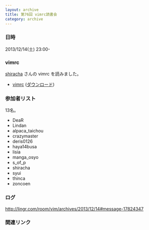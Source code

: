 ```yaml
---
layout: archive
title: 第76回 vimrc読書会
category: archive
---
```


### 日時
2013/12/14(土) 23:00-

### vimrc
[shiracha](https://github.com/shiracha) さんの vimrc を読みました。

- [vimrc](https://github.com/shiracha/settings/blob/b88d5e36326a0725cfb027ccf4635069fdc216c3/.vimrc) ([ダウンロード](https://raw.github.com/shiracha/settings/b88d5e36326a0725cfb027ccf4635069fdc216c3/.vimrc))

### 参加者リスト

13名。

- DeaR
- Lindan
- alpaca_taichou
- crazymaster
- deris0126
- haya14busa
- lisia
- manga_osyo
- s_of_p
- shiracha
- syui
- thinca
- zoncoen

### ログ
<http://lingr.com/room/vim/archives/2013/12/14#message-17824347>

### 関連リンク

